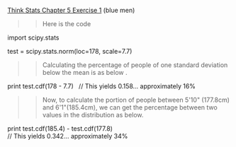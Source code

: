 [Think Stats Chapter 5 Exercise 1](http://greenteapress.com/thinkstats2/html/thinkstats2006.html#toc50) (blue men)

>> Here is the code  
  
import scipy.stats  
  
test = scipy.stats.norm(loc=178, scale=7.7)  
  
>> Calculating the percentage of people of one standard deviation below the mean is as below . 
  
print test.cdf(178 - 7.7)  
// This yields 0.158... approximately 16%  
  
>> Now, to calculate the portion of people between 5'10" (177.8cm) and 6'1"(185.4cm), we can get the percentage between two values in the distribution as below.  
  
print test.cdf(185.4) - test.cdf(177.8)  
// This yields 0.342... approximately 34%  

